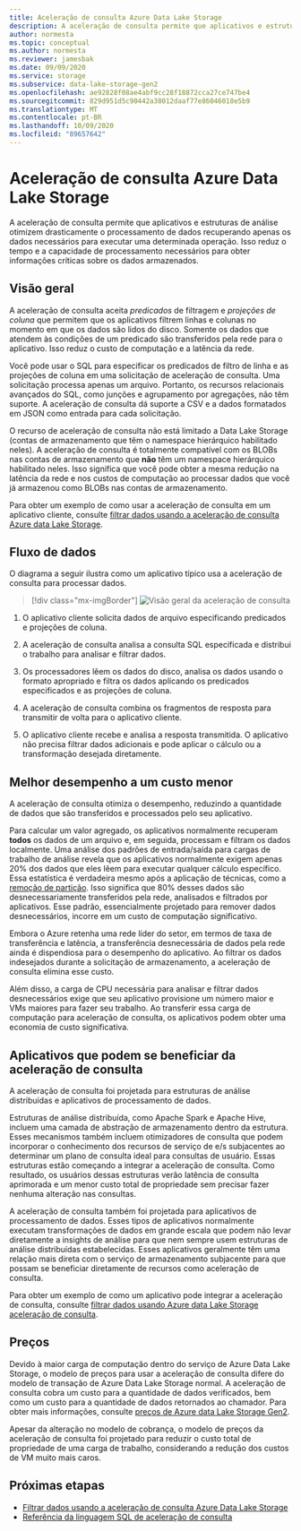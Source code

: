 ```yaml
---
title: Aceleração de consulta Azure Data Lake Storage
description: A aceleração de consulta permite que aplicativos e estruturas de análise otimizem drasticamente o processamento de dados recuperando apenas os dados necessários para uma operação de processamento.
author: normesta
ms.topic: conceptual
ms.author: normesta
ms.reviewer: jamesbak
ms.date: 09/09/2020
ms.service: storage
ms.subservice: data-lake-storage-gen2
ms.openlocfilehash: ae92828f08ae4abf9cc28f18872cca27ce747be4
ms.sourcegitcommit: 829d951d5c90442a38012daaf77e86046018e5b9
ms.translationtype: MT
ms.contentlocale: pt-BR
ms.lasthandoff: 10/09/2020
ms.locfileid: "89657642"
---
```

# <a name="azure-data-lake-storage-query-acceleration"></a>Aceleração de consulta Azure Data Lake Storage

A aceleração de consulta permite que aplicativos e estruturas de análise otimizem drasticamente o processamento de dados recuperando apenas os dados necessários para executar uma determinada operação. Isso reduz o tempo e a capacidade de processamento necessários para obter informações críticas sobre os dados armazenados.

## <a name="overview"></a>Visão geral

A aceleração de consulta aceita *predicados* de filtragem e *projeções de coluna* que permitem que os aplicativos filtrem linhas e colunas no momento em que os dados são lidos do disco. Somente os dados que atendem às condições de um predicado são transferidos pela rede para o aplicativo. Isso reduz o custo de computação e a latência da rede.  

Você pode usar o SQL para especificar os predicados de filtro de linha e as projeções de coluna em uma solicitação de aceleração de consulta. Uma solicitação processa apenas um arquivo. Portanto, os recursos relacionais avançados do SQL, como junções e agrupamento por agregações, não têm suporte. A aceleração de consulta dá suporte a CSV e a dados formatados em JSON como entrada para cada solicitação.

O recurso de aceleração de consulta não está limitado a Data Lake Storage (contas de armazenamento que têm o namespace hierárquico habilitado neles). A aceleração de consulta é totalmente compatível com os BLOBs nas contas de armazenamento que **não** têm um namespace hierárquico habilitado neles. Isso significa que você pode obter a mesma redução na latência da rede e nos custos de computação ao processar dados que você já armazenou como BLOBs nas contas de armazenamento.

Para obter um exemplo de como usar a aceleração de consulta em um aplicativo cliente, consulte [filtrar dados usando a aceleração de consulta Azure data Lake Storage](data-lake-storage-query-acceleration-how-to.md).

## <a name="data-flow"></a>Fluxo de dados

O diagrama a seguir ilustra como um aplicativo típico usa a aceleração de consulta para processar dados.

> [!div class="mx-imgBorder"]
> ![Visão geral da aceleração de consulta](./media/data-lake-storage-query-acceleration/query-acceleration.png)

1. O aplicativo cliente solicita dados de arquivo especificando predicados e projeções de coluna.

2. A aceleração de consulta analisa a consulta SQL especificada e distribui o trabalho para analisar e filtrar dados.

3. Os processadores lêem os dados do disco, analisa os dados usando o formato apropriado e filtra os dados aplicando os predicados especificados e as projeções de coluna.

4. A aceleração de consulta combina os fragmentos de resposta para transmitir de volta para o aplicativo cliente.

5. O aplicativo cliente recebe e analisa a resposta transmitida. O aplicativo não precisa filtrar dados adicionais e pode aplicar o cálculo ou a transformação desejada diretamente.

## <a name="better-performance-at-a-lower-cost"></a>Melhor desempenho a um custo menor

A aceleração de consulta otimiza o desempenho, reduzindo a quantidade de dados que são transferidos e processados pelo seu aplicativo.

Para calcular um valor agregado, os aplicativos normalmente recuperam **todos** os dados de um arquivo e, em seguida, processam e filtram os dados localmente. Uma análise dos padrões de entrada/saída para cargas de trabalho de análise revela que os aplicativos normalmente exigem apenas 20% dos dados que eles lêem para executar qualquer cálculo específico. Essa estatística é verdadeira mesmo após a aplicação de técnicas, como a [remoção de partição](https://docs.microsoft.com/azure/hdinsight/hdinsight-hadoop-optimize-hive-query#hive-partitioning). Isso significa que 80% desses dados são desnecessariamente transferidos pela rede, analisados e filtrados por aplicativos. Esse padrão, essencialmente projetado para remover dados desnecessários, incorre em um custo de computação significativo.  

Embora o Azure retenha uma rede líder do setor, em termos de taxa de transferência e latência, a transferência desnecessária de dados pela rede ainda é dispendiosa para o desempenho do aplicativo. Ao filtrar os dados indesejados durante a solicitação de armazenamento, a aceleração de consulta elimina esse custo.

Além disso, a carga de CPU necessária para analisar e filtrar dados desnecessários exige que seu aplicativo provisione um número maior e VMs maiores para fazer seu trabalho. Ao transferir essa carga de computação para aceleração de consulta, os aplicativos podem obter uma economia de custo significativa.

## <a name="applications-that-can-benefit-from-query-acceleration"></a>Aplicativos que podem se beneficiar da aceleração de consulta

A aceleração de consulta foi projetada para estruturas de análise distribuídas e aplicativos de processamento de dados. 

Estruturas de análise distribuída, como Apache Spark e Apache Hive, incluem uma camada de abstração de armazenamento dentro da estrutura. Esses mecanismos também incluem otimizadores de consulta que podem incorporar o conhecimento dos recursos de serviço de e/s subjacentes ao determinar um plano de consulta ideal para consultas de usuário. Essas estruturas estão começando a integrar a aceleração de consulta. Como resultado, os usuários dessas estruturas verão latência de consulta aprimorada e um menor custo total de propriedade sem precisar fazer nenhuma alteração nas consultas. 

A aceleração de consulta também foi projetada para aplicativos de processamento de dados. Esses tipos de aplicativos normalmente executam transformações de dados em grande escala que podem não levar diretamente a insights de análise para que nem sempre usem estruturas de análise distribuídas estabelecidas. Esses aplicativos geralmente têm uma relação mais direta com o serviço de armazenamento subjacente para que possam se beneficiar diretamente de recursos como aceleração de consulta. 

Para obter um exemplo de como um aplicativo pode integrar a aceleração de consulta, consulte [filtrar dados usando Azure data Lake Storage aceleração de consulta](data-lake-storage-query-acceleration-how-to.md).

## <a name="pricing"></a>Preços

Devido à maior carga de computação dentro do serviço de Azure Data Lake Storage, o modelo de preços para usar a aceleração de consulta difere do modelo de transação de Azure Data Lake Storage normal. A aceleração de consulta cobra um custo para a quantidade de dados verificados, bem como um custo para a quantidade de dados retornados ao chamador. Para obter mais informações, consulte [preços de Azure data Lake Storage Gen2](https://azure.microsoft.com/pricing/details/storage/data-lake/).

Apesar da alteração no modelo de cobrança, o modelo de preços da aceleração de consulta foi projetado para reduzir o custo total de propriedade de uma carga de trabalho, considerando a redução dos custos de VM muito mais caros.

## <a name="next-steps"></a>Próximas etapas

- [Filtrar dados usando a aceleração de consulta Azure Data Lake Storage](data-lake-storage-query-acceleration-how-to.md)
- [Referência da linguagem SQL de aceleração de consulta](query-acceleration-sql-reference.md)


